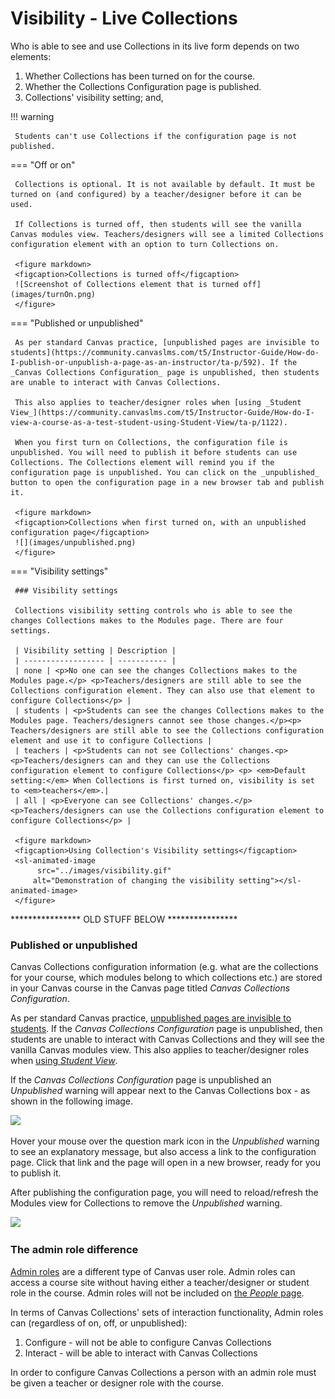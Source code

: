 # Visibility - Live Collections

Who is able to see and use Collections in its live form depends on two elements:
1. Whether Collections has been turned on for the course.
1. Whether the Collections Configuration page is published.
2. Collections' visibility setting; and,

!!! warning 

     Students can't use Collections if the configuration page is not published.
     
=== "Off or on"

     Collections is optional. It is not available by default. It must be turned on (and configured) by a teacher/designer before it can be used.

     If Collections is turned off, then students will see the vanilla Canvas modules view. Teachers/designers will see a limited Collections configuration element with an option to turn Collections on.

     <figure markdown>
     <figcaption>Collections is turned off</figcaption>
     ![Screenshot of Collections element that is turned off](images/turnOn.png)  
     </figure>

=== "Published or unpublished"

     As per standard Canvas practice, [unpublished pages are invisible to students](https://community.canvaslms.com/t5/Instructor-Guide/How-do-I-publish-or-unpublish-a-page-as-an-instructor/ta-p/592). If the _Canvas Collections Configuration_ page is unpublished, then students are unable to interact with Canvas Collections. 
     
     This also applies to teacher/designer roles when [using _Student View_](https://community.canvaslms.com/t5/Instructor-Guide/How-do-I-view-a-course-as-a-test-student-using-Student-View/ta-p/1122).

     When you first turn on Collections, the configuration file is unpublished. You will need to publish it before students can use Collections. The Collections element will remind you if the configuration page is unpublished. You can click on the _unpublished_ button to open the configuration page in a new browser tab and publish it.

     <figure markdown>
     <figcaption>Collections when first turned on, with an unpublished configuration page</figcaption>
     ![](images/unpublished.png)  
     </figure>

=== "Visibility settings"

     ### Visibility settings

     Collections visibility setting controls who is able to see the changes Collections makes to the Modules page. There are four settings.

     | Visibility setting | Description |
     | ------------------ | ----------- |
     | none | <p>No one can see the changes Collections makes to the Modules page.</p> <p>Teachers/designers are still able to see the Collections configuration element. They can also use that element to configure Collections</p> |
     | students | <p>Students can see the changes Collections makes to the Modules page. Teachers/designers cannot see those changes.</p><p> Teachers/designers are still able to see the Collections configuration element and use it to configure Collections |
     | teachers | <p>Students can not see Collections' changes.<p> <p>Teachers/designers can and they can use the Collections configuration element to configure Collections</p> <p> <em>Default setting:</em> When Collections is first turned on, visibility is set to <em>teachers</em>.|
     | all | <p>Everyone can see Collections' changes.</p> <p>Teachers/designers can use the Collections configuration element to configure Collections</p> |

     <figure markdown>
     <figcaption>Using Collection's Visibility settings</figcaption>
     <sl-animated-image
          src="../images/visibility.gif"
     	 alt="Demonstration of changing the visibility setting"></sl-animated-image>
     </figure>

<link rel="stylesheet" href="https://cdn.jsdelivr.net/npm/@shoelace-style/shoelace@2.0.0/dist/themes/light.css" />
<script type="module" src="https://cdn.jsdelivr.net/npm/@shoelace-style/shoelace@2.0.0/dist/shoelace.js"></script>


**************** OLD STUFF BELOW ****************


### Published or unpublished

Canvas Collections configuration information (e.g. what are the collections for your course, which modules belong to which collections etc.) are stored in your Canvas course in the Canvas page titled _Canvas Collections Configuration_.  

As per standard Canvas practice, [unpublished pages are invisible to students](https://community.canvaslms.com/t5/Instructor-Guide/How-do-I-publish-or-unpublish-a-page-as-an-instructor/ta-p/592). If the _Canvas Collections Configuration_ page is unpublished, then students are unable to interact with Canvas Collections and they will see the vanilla Canvas modules view. This also applies to teacher/designer roles when [using _Student View_](https://community.canvaslms.com/t5/Instructor-Guide/How-do-I-view-a-course-as-a-test-student-using-Student-View/ta-p/1122).

If the _Canvas Collections Configuration_ page is unpublished an _Unpublished_ warning will appear next to the Canvas Collections box - as shown in the following image.

![](pics/unpublished.png)  

Hover your mouse over the question mark icon in the _Unpublished_ warning to see an explanatory message, but also access a link to the configuration page. Click that link and the page will open in a new browser, ready for you to publish it.

After publishing the configuration page, you will need to reload/refresh the Modules view for Collections to remove the _Unpublished_ warning.

![](pics/unPublishToolTip.png)  

### The admin role difference

[Admin roles](https://community.canvaslms.com/t5/Canvas-Basics-Guide/What-is-the-Admin-role/ta-p/78) are a different type of Canvas user role. Admin roles can access a course site without having either a teacher/designer or student role in the course. Admin roles will not be included on [the _People_ page](https://community.canvaslms.com/t5/Instructor-Guide/How-do-I-use-the-People-page-in-a-course-as-an-instructor/ta-p/667).

In terms of Canvas Collections' sets of interaction functionality, Admin roles can (regardless of on, off, or unpublished):

1. Configure - will not be able to configure Canvas Collections
2. Interact - will be able to interact with Canvas Collections

In order to configure Canvas Collections a person with an admin role must be given a teacher or designer role with the course.